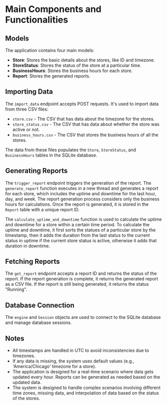 # Main Components and Functionalities

## Models

The application contains four main models:

- **Store**: Stores the basic details about the stores, like ID and timezone.
- **StoreStatus**: Stores the status of the store at a particular time.
- **BusinessHours**: Stores the business hours for each store.
- **Report**: Stores the generated reports.

## Importing Data

The `import_data` endpoint accepts POST requests. It's used to import data from three CSV files:

- `store.csv` - The CSV that has data about the timezone for the stores.
- `store_status.csv` - The CSV that has data about whether the store was active or not.  
- `business_hours.csv` - The CSV that stores the business hours of all the stores.

The data from these files populates the `Store`, `StoreStatus`, and `BusinessHours` tables in the SQLite database.

## Generating Reports

The `trigger_report` endpoint triggers the generation of the report. The `generate_report` function executes in a new thread and generates a report for each store, which includes the uptime and downtime for the last hour, day, and week. The report generation process considers only the business hours for calculations. Once the report is generated, it is stored in the `Report` table with a unique report ID.

The `calculate_uptime_and_downtime` function is used to calculate the uptime and downtime for a store within a certain time period. To calculate the uptime and downtime, it first sorts the statues of a particular store by the timestamp, then it adds the duration from the last status to the current status in uptime if the current store status is active, otherwise it adds that duration in downtime.

## Fetching Reports

The `get_report` endpoint accepts a report ID and returns the status of the report. If the report generation is complete, it returns the generated report as a CSV file. If the report is still being generated, it returns the status "Running".

## Database Connection

The `engine` and `Session` objects are used to connect to the SQLite database and manage database sessions.

## Notes

- All timestamps are handled in UTC to avoid inconsistencies due to timezones.
- If any data is missing, the system uses default values (e.g., 'America/Chicago' timezone for a store).
- The application is designed for a real-time scenario where data gets updated every hour. Reports can be generated as needed based on the updated data.
- The system is designed to handle complex scenarios involving different time zones, missing data, and interpolation of data based on the status of the stores.
